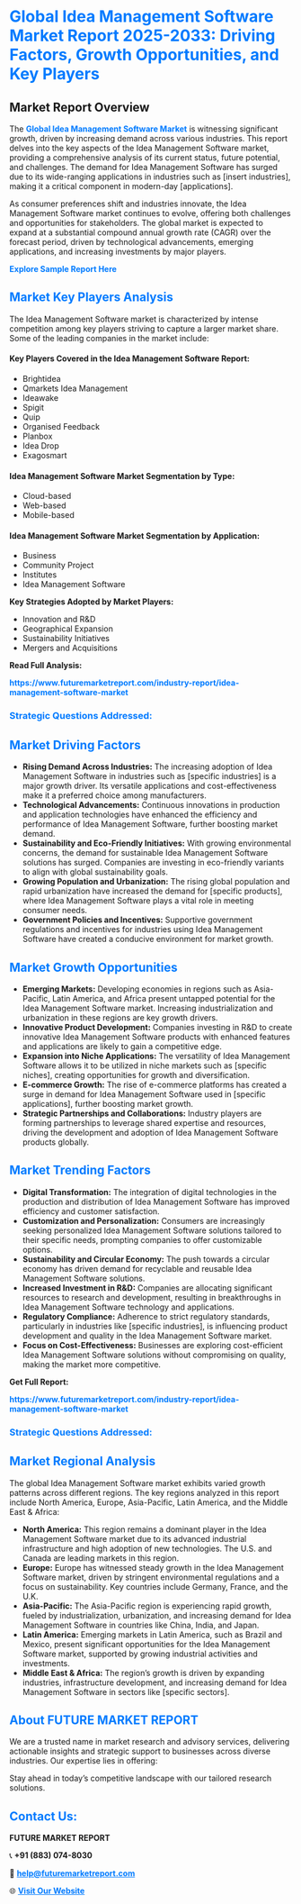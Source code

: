 <h1 style="color: #007BFF;">Global Idea Management Software Market Report 2025-2033: Driving Factors, Growth Opportunities, and Key Players</h1>

<section id="overview">
<h2>Market Report Overview</h2>
<p>The <a href="https://www.futuremarketreport.com/industry-report/idea-management-software-market" style="color: #007BFF; text-decoration: none;"><strong>Global Idea Management Software Market</strong></a> is witnessing significant growth, driven by increasing demand across various industries. This report delves into the key aspects of the Idea Management Software market, providing a comprehensive analysis of its current status, future potential, and challenges. The demand for Idea Management Software has surged due to its wide-ranging applications in industries such as [insert industries], making it a critical component in modern-day [applications].</p>
<p>As consumer preferences shift and industries innovate, the Idea Management Software market continues to evolve, offering both challenges and opportunities for stakeholders. The global market is expected to expand at a substantial compound annual growth rate (CAGR) over the forecast period, driven by technological advancements, emerging applications, and increasing investments by major players.</p>
</section>

<section id="overview">
<p><a href="https://www.futuremarketreport.com/request-sample/reportId=112156" style="color: #007BFF; text-decoration: none;"><strong>Explore Sample Report Here</strong></a></p>
</section>

<section id="key-players">
<h2 style="color: #007BFF;">Market Key Players Analysis</h2>
<p>The Idea Management Software market is characterized by intense competition among key players striving to capture a larger market share. Some of the leading companies in the market include:</p>
<h4>Key Players Covered in the Idea Management Software Report:</h4>
<ul><li>Brightidea</li><li>Qmarkets Idea Management</li><li>Ideawake</li><li>Spigit</li><li>Quip</li><li>Organised Feedback</li><li>Planbox</li><li>Idea Drop</li><li>Exagosmart</li></ul>
<h4>Idea Management Software Market Segmentation by Type:</h4>
<ul><li>Cloud-based</li><li>Web-based</li><li>Mobile-based</li></ul>

<h4>Idea Management Software Market Segmentation by Application:</h4>
<ul><li>Business</li><li>Community Project</li><li>Institutes</li><li>Idea Management Software</li></ul>
<p><strong>Key Strategies Adopted by Market Players:</strong></p>
<ul>
<li>Innovation and R&D</li>
<li>Geographical Expansion</li>
<li>Sustainability Initiatives</li>
<li>Mergers and Acquisitions</li>
</ul>
</section>

<section>
<p><strong>Read Full Analysis: </strong></p><a href="https://www.futuremarketreport.com/industry-report/idea-management-software-market" style="color: #007BFF; text-decoration: none;"><strong>https://www.futuremarketreport.com/industry-report/idea-management-software-market</strong></a>
<h3 style="color: #007BFF;">Strategic Questions Addressed:</h3>
</section>

<section id="driving-factors">
<h2 style="color: #007BFF;">Market Driving Factors</h2>
<ul>
<li><strong>Rising Demand Across Industries:</strong> The increasing adoption of Idea Management Software in industries such as [specific industries] is a major growth driver. Its versatile applications and cost-effectiveness make it a preferred choice among manufacturers.</li>
<li><strong>Technological Advancements:</strong> Continuous innovations in production and application technologies have enhanced the efficiency and performance of Idea Management Software, further boosting market demand.</li>
<li><strong>Sustainability and Eco-Friendly Initiatives:</strong> With growing environmental concerns, the demand for sustainable Idea Management Software solutions has surged. Companies are investing in eco-friendly variants to align with global sustainability goals.</li>
<li><strong>Growing Population and Urbanization:</strong> The rising global population and rapid urbanization have increased the demand for [specific products], where Idea Management Software plays a vital role in meeting consumer needs.</li>
<li><strong>Government Policies and Incentives:</strong> Supportive government regulations and incentives for industries using Idea Management Software have created a conducive environment for market growth.</li>
</ul>
</section>

<section id="growth-opportunities">
<h2 style="color: #007BFF;">Market Growth Opportunities</h2>
<ul>
<li><strong>Emerging Markets:</strong> Developing economies in regions such as Asia-Pacific, Latin America, and Africa present untapped potential for the Idea Management Software market. Increasing industrialization and urbanization in these regions are key growth drivers.</li>
<li><strong>Innovative Product Development:</strong> Companies investing in R&D to create innovative Idea Management Software products with enhanced features and applications are likely to gain a competitive edge.</li>
<li><strong>Expansion into Niche Applications:</strong> The versatility of Idea Management Software allows it to be utilized in niche markets such as [specific niches], creating opportunities for growth and diversification.</li>
<li><strong>E-commerce Growth:</strong> The rise of e-commerce platforms has created a surge in demand for Idea Management Software used in [specific applications], further boosting market growth.</li>
<li><strong>Strategic Partnerships and Collaborations:</strong> Industry players are forming partnerships to leverage shared expertise and resources, driving the development and adoption of Idea Management Software products globally.</li>
</ul>
</section>

<section id="trending-factors">
<h2 style="color: #007BFF;">Market Trending Factors</h2>
<ul>
<li><strong>Digital Transformation:</strong> The integration of digital technologies in the production and distribution of Idea Management Software has improved efficiency and customer satisfaction.</li>
<li><strong>Customization and Personalization:</strong> Consumers are increasingly seeking personalized Idea Management Software solutions tailored to their specific needs, prompting companies to offer customizable options.</li>
<li><strong>Sustainability and Circular Economy:</strong> The push towards a circular economy has driven demand for recyclable and reusable Idea Management Software solutions.</li>
<li><strong>Increased Investment in R&D:</strong> Companies are allocating significant resources to research and development, resulting in breakthroughs in Idea Management Software technology and applications.</li>
<li><strong>Regulatory Compliance:</strong> Adherence to strict regulatory standards, particularly in industries like [specific industries], is influencing product development and quality in the Idea Management Software market.</li>
<li><strong>Focus on Cost-Effectiveness:</strong> Businesses are exploring cost-efficient Idea Management Software solutions without compromising on quality, making the market more competitive.</li>
</ul>
</section>

<section>
<p><strong>Get Full Report: </strong></p><a href="https://www.futuremarketreport.com/industry-report/idea-management-software-market" style="color: #007BFF; text-decoration: none;"><strong>https://www.futuremarketreport.com/industry-report/idea-management-software-market</strong></a>
<h3 style="color: #007BFF;">Strategic Questions Addressed:</h3>
</section>


<section id="regional-analysis">
<h2 style="color: #007BFF;">Market Regional Analysis</h2>
<p>The global Idea Management Software market exhibits varied growth patterns across different regions. The key regions analyzed in this report include North America, Europe, Asia-Pacific, Latin America, and the Middle East & Africa:</p>
<ul>
<li><strong>North America:</strong> This region remains a dominant player in the Idea Management Software market due to its advanced industrial infrastructure and high adoption of new technologies. The U.S. and Canada are leading markets in this region.</li>
<li><strong>Europe:</strong> Europe has witnessed steady growth in the Idea Management Software market, driven by stringent environmental regulations and a focus on sustainability. Key countries include Germany, France, and the U.K.</li>
<li><strong>Asia-Pacific:</strong> The Asia-Pacific region is experiencing rapid growth, fueled by industrialization, urbanization, and increasing demand for Idea Management Software in countries like China, India, and Japan.</li>
<li><strong>Latin America:</strong> Emerging markets in Latin America, such as Brazil and Mexico, present significant opportunities for the Idea Management Software market, supported by growing industrial activities and investments.</li>
<li><strong>Middle East & Africa:</strong> The region’s growth is driven by expanding industries, infrastructure development, and increasing demand for Idea Management Software in sectors like [specific sectors].</li>
</ul>
</section>

<footer>
<h2 style="color: #007BFF;">About FUTURE MARKET REPORT</h2>
<p>We are a trusted name in market research and advisory services, delivering actionable insights and strategic support to businesses across diverse industries. Our expertise lies in offering:</p>

<p>Stay ahead in today’s competitive landscape with our tailored research solutions.</p>

<h2 style="color: #007BFF;">Contact Us:</h2>
<p><strong>FUTURE MARKET REPORT</strong></p>
<p>📞 <strong>+91 (883) 074-8030</strong></p>
<p>📧 <strong><a href="mailto:help@futuremarketreport.com" style="color: #007BFF;">help@futuremarketreport.com</a></strong></p>
<p>🌐 <strong><a href="https://www.futuremarketreport.com/" style="color: #007BFF;">Visit Our Website</a></strong></p>
</footer>